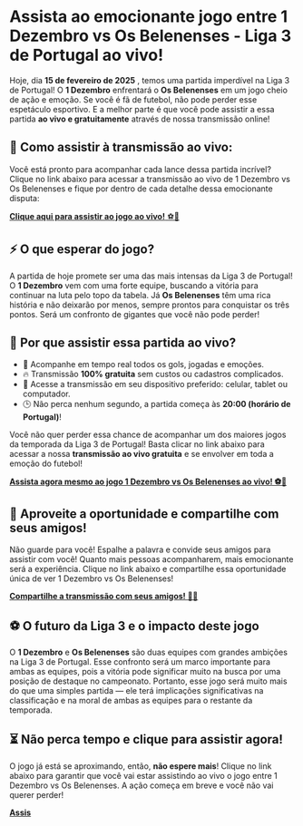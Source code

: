 # Assista ao emocionante jogo entre 1 Dezembro vs Os Belenenses - Liga 3 de Portugal ao vivo!

Hoje, dia **15 de fevereiro de 2025** , temos uma partida imperdível na Liga 3 de Portugal! O **1 Dezembro** enfrentará o **Os Belenenses** em um jogo cheio de ação e emoção. Se você é fã de futebol, não pode perder esse espetáculo esportivo. E a melhor parte é que você pode assistir a essa partida **ao vivo e gratuitamente** através de nossa transmissão online!

## 🔴 Como assistir à transmissão ao vivo:

Você está pronto para acompanhar cada lance dessa partida incrível? Clique no link abaixo para acessar a transmissão ao vivo de 1 Dezembro vs Os Belenenses e fique por dentro de cada detalhe dessa emocionante disputa:

[**Clique aqui para assistir ao jogo ao vivo!** ⚽🎥](https://tinyurl.com/livestreamfreeo?st=1+Dezembro+vs+Os+Belenenses&si=ghc)

## ⚡ O que esperar do jogo?

A partida de hoje promete ser uma das mais intensas da Liga 3 de Portugal! O **1 Dezembro** vem com uma forte equipe, buscando a vitória para continuar na luta pelo topo da tabela. Já **Os Belenenses** têm uma rica história e não deixarão por menos, sempre prontos para conquistar os três pontos. Será um confronto de gigantes que você não pode perder!

## 🌟 Por que assistir essa partida ao vivo?

- 🎯 Acompanhe em tempo real todos os gols, jogadas e emoções.
- 🔥 Transmissão **100% gratuita** sem custos ou cadastros complicados.
- 📱 Acesse a transmissão em seu dispositivo preferido: celular, tablet ou computador.
- 🕒 Não perca nenhum segundo, a partida começa às **20:00 (horário de Portugal)**!

Você não quer perder essa chance de acompanhar um dos maiores jogos da temporada da Liga 3 de Portugal! Basta clicar no link abaixo para acessar a nossa **transmissão ao vivo gratuita** e se envolver em toda a emoção do futebol!

[**Assista agora mesmo ao jogo 1 Dezembro vs Os Belenenses ao vivo! ⚽📡**](https://tinyurl.com/livestreamfreeo?st=1+Dezembro+vs+Os+Belenenses&si=ghc)

## 🎉 Aproveite a oportunidade e compartilhe com seus amigos!

Não guarde para você! Espalhe a palavra e convide seus amigos para assistir com você! Quanto mais pessoas acompanharem, mais emocionante será a experiência. Clique no link abaixo e compartilhe essa oportunidade única de ver 1 Dezembro vs Os Belenenses!

[**Compartilhe a transmissão com seus amigos! 📲👥**](https://tinyurl.com/livestreamfreeo?st=1+Dezembro+vs+Os+Belenenses&si=ghc)

## ⚽ O futuro da Liga 3 e o impacto deste jogo

O **1 Dezembro** e **Os Belenenses** são duas equipes com grandes ambições na Liga 3 de Portugal. Esse confronto será um marco importante para ambas as equipes, pois a vitória pode significar muito na busca por uma posição de destaque no campeonato. Portanto, esse jogo será muito mais do que uma simples partida — ele terá implicações significativas na classificação e na moral de ambas as equipes para o restante da temporada.

## ⏳ Não perca tempo e clique para assistir agora!

O jogo já está se aproximando, então, **não espere mais**! Clique no link abaixo para garantir que você vai estar assistindo ao vivo o jogo entre 1 Dezembro vs Os Belenenses. A ação começa em breve e você não vai querer perder!

[**Assis**](https://tinyurl.com/livestreamfreeo?st=1+Dezembro+vs+Os+Belenenses&si=ghc)
